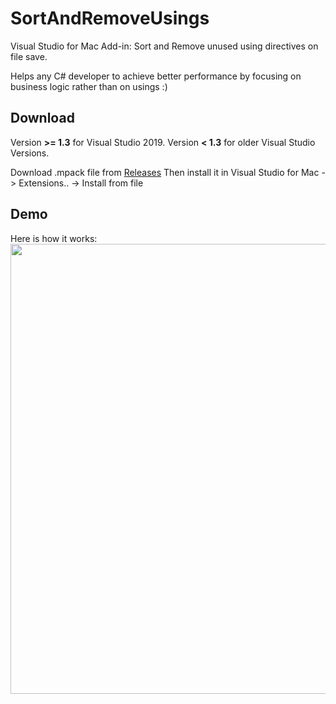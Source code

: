 # SortAndRemoveUsings
Visual Studio for Mac Add-in: Sort and Remove unused using directives on file save.

Helps any C# developer to achieve better performance by focusing on business logic rather than on usings :)

## Download
Version **>= 1.3** for Visual Studio 2019.
Version **< 1.3** for older Visual Studio Versions.

Download .mpack file from [Releases](https://github.com/alexsorokoletov/VisualStudioMac.SortRemoveUsings/releases)
Then install it in Visual Studio for Mac -> Extensions.. -> Install from file

## Demo
Here is how it works:
<img src="Meta/xamarin-save-sort.gif?raw=true" width="720" />

